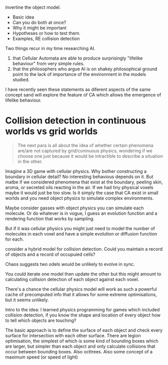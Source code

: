 Invertine the object model.
- Basic idea
- Can you do both at once?
- Why it might be important
- Hypotheses or how to test them.
- Examples, RE collision detection

Two things recur in my time researching AI.
1. that Cellular Automata are able to produce surprisingly "lifelike behaviour" from very simple rules.
2. that the philosophers who argue AI is on shakey philosophical ground point to the lack of importance of the environment in the models studied.

I have recently seen these statements as diferent aspects of the same concept sand will explore the feature of CA which allows the emergence of lifelike behaviour.

# Collision detection in continuous worlds vs grid worlds

> The next para is all about the idea of whether certain phenomena are/are not captured by grid/coninuous physics, wondering if we choose one just because it would be intractible to describe a situation in the other.

Imagine a 3D game with cellular physics. Why bother constructing a boundary in cellular detail? No interesting behavious depends on it. But matbe if we considered phenomena that exist at the boundary, peeling skin, aroma, or secreted oils reacting in the air. If we had tiny physical voxels maybe it would just be too slow. Is it simply the case that CA exist in small worlds and you need object physics to simulate complex environments.

Maybe consider gasses with object physics you can simulate each molecule. Or do whatever is in vogue, I guess an evolution function and a rendering function that works by sampling.

But if it was cellular physics you might just need to model the number of molecules in each voxel and have a simple evolution or diffusion function for each.

consider a hybrid model for collision detection. Could you maintain a record of objects and a record of occupuied cells?

Chaos suggests two odels would be unlikely to evolve in sync.

You could iterate one model then update the other but this might amount to calculating collision detection of each object against each voxel.

There's a chance the cellular physics model will work as such a powerful cache of precomputed info that it allows for some extreme optimisations, but it seems unlikely.

Intro to the idea: I learned physics programming for games which included collision detection, if you know the shape and location of every object how to tell which objects are touching?

The basic approach is to define the surface of each object and check every surface for intersection with each other surface. There are legion optimisation, the simplest of which is some kind of bounding boxes which are larger, but simpler than each object and only calculate collisions that occur between bounding boxes. Also octtrees. Also some concept of a maximum speed (or speed of light)
